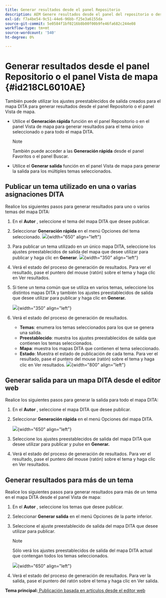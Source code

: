 ```yaml
---
title: Generar resultados desde el panel Repositorio
description: AEM Genere resultados desde el panel del repositorio o desde el panel Vista de mapa en las Guías de. Aprenda a publicar un tema utilizado en una o varias asignaciones DITA o a generar resultados para varios temas.
exl-id: f7a4be54-9c51-44e6-96bb-f25e3a6155da
source-git-commit: 5e0584f1bf0216b8b00f00b9fe46fa682c244e08
workflow-type: tm+mt
source-wordcount: '540'
ht-degree: 0%

---
```


# Generar resultados desde el panel Repositorio o el panel Vista de mapa {#id218CL6010AE}

También puede utilizar los ajustes preestablecidos de salida creados para el mapa DITA para generar resultados desde el panel Repositorio o el panel Vista de mapa.

- Utilice el **Generación rápida** función en el panel Repositorio o en el panel Vista de mapa para generar resultados para el tema único seleccionado o para todo el mapa DITA.

  >[!NOTE]
  >
  > También puede acceder a las **Generación rápida** desde el panel Favoritos o el panel Buscar.

- Utilice el **Generar salida** función en el panel Vista de mapa para generar la salida para los múltiples temas seleccionados.

## Publicar un tema utilizado en una o varias asignaciones DITA

Realice los siguientes pasos para generar resultados para uno o varios temas del mapa DITA:

1. En el **Autor** , seleccione el tema del mapa DITA que desee publicar.

1. Seleccionar **Generación rápida** en el menú Opciones del tema seleccionado.
   ![](images/select-topic-options-menu_cs.png){width="650" align="left"}

1. Para publicar un tema utilizado en un único mapa DITA, seleccione los ajustes preestablecidos de salida del mapa que desee utilizar para publicar y haga clic en **Generar**.
   ![](images/select-preset_cs.png){width="350" align="left"}

1. Verá el estado del proceso de generación de resultados. Para ver el resultado, pase el puntero del mouse (ratón) sobre el tema y haga clic en Ver resultados.

1. Si tiene un tema común que se utiliza en varios temas, seleccione los distintos mapas DITA y también los ajustes preestablecidos de salida que desee utilizar para publicar y haga clic en **Generar.**

   ![](images/select-preset-multiple-maps_cs.png){width="350" align="left"}

1. Verá el estado del proceso de generación de resultados.

   - **Temas**: enumera los temas seleccionados para los que se genera una salida.
   - **Preestablecido**: muestra los ajustes preestablecidos de salida que contienen los temas seleccionados.
   - **Mapa**: muestra los mapas DITA que contienen el tema seleccionado.
   - **Estado**: Muestra el estado de publicación de cada tema.
Para ver el resultado, pase el puntero del mouse (ratón) sobre el tema y haga clic en Ver resultados.
     ![](images/output-multiple-maps_cs.png){width="800" align="left"}


## Generar salida para un mapa DITA desde el editor web

Realice los siguientes pasos para generar la salida para todo el mapa DITA:

1. En el **Autor** , seleccione el mapa DITA que desee publicar.

1. Seleccionar **Generación rápida** en el menú Opciones del mapa DITA.

   ![](images/select-map-options-menu_cs.png){width="650" align="left"}

1. Seleccione los ajustes preestablecidos de salida del mapa DITA que desee utilizar para publicar y pulse en **Generar.**

1. Verá el estado del proceso de generación de resultados. Para ver el resultado, pase el puntero del mouse (ratón) sobre el tema y haga clic en Ver resultados.


## Generar resultados para más de un tema

Realice los siguientes pasos para generar resultados para más de un tema en el mapa DITA desde el panel Vista de mapa:

1. En el **Autor** , seleccione los temas que desee publicar.

1. Seleccionar **Generar salida** en el menú Opciones de la parte inferior.

1. Seleccione el ajuste preestablecido de salida del mapa DITA que desee utilizar para publicar.

   >[!NOTE]
   >
   > Sólo verá los ajustes preestablecidos de salida del mapa DITA actual que contengan todos los temas seleccionados.

   ![](images/generate-output-multiple-topics_cs.png){width="650" align="left"}

1. Verá el estado del proceso de generación de resultados. Para ver la salida, pase el puntero del ratón sobre el tema y haga clic en Ver salida.


**Tema principal:**[ Publicación basada en artículos desde el editor web](web-editor-article-publishing.md)
